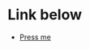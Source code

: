 # Link below

- [Press me](mym1-sunshine:///main/bill/PaymentScreen?status=success&amount=5&transID=cc6a41d1613005550071)